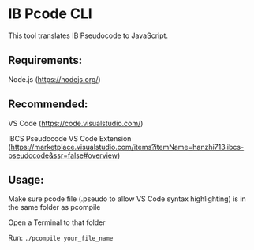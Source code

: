 # IB Pcode CLI

This tool translates IB Pseudocode to JavaScript.

## Requirements:
Node.js (https://nodejs.org/)

## Recommended:
VS Code (https://code.visualstudio.com/)

IBCS Pseudocode VS Code Extension (https://marketplace.visualstudio.com/items?itemName=hanzhi713.ibcs-pseudocode&ssr=false#overview)

## Usage:
Make sure pcode file (.pseudo to allow VS Code syntax highlighting) is in the same folder as pcompile

Open a Terminal to that folder

Run:
    `./pcompile your_file_name`
